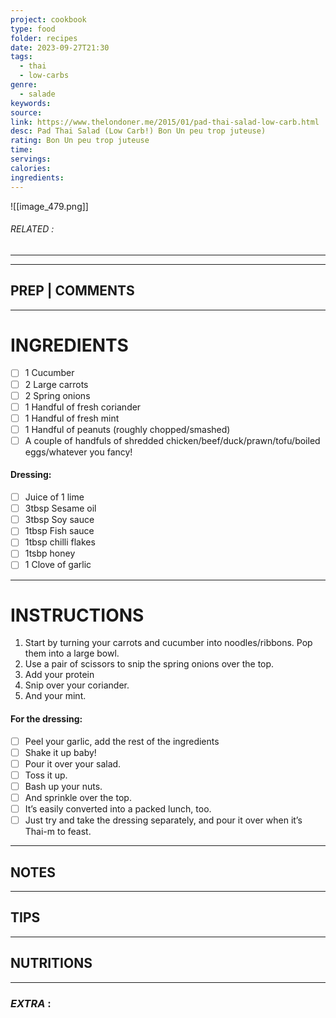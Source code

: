 ```yaml
---
project: cookbook
type: food
folder: recipes
date: 2023-09-27T21:30
tags:
  - thai
  - low-carbs
genre:
  - salade
keywords: 
source: 
link: https://www.thelondoner.me/2015/01/pad-thai-salad-low-carb.html
desc: Pad Thai Salad (Low Carb!) Bon Un peu trop juteuse)
rating: Bon Un peu trop juteuse
time: 
servings: 
calories: 
ingredients:
---
```


![[image_479.png]]
###### *RELATED* : 
---


---
## PREP | COMMENTS



---
# INGREDIENTS

- [ ] 1 Cucumber
- [ ] 2 Large carrots
- [ ] 2 Spring onions
- [ ] 1 Handful of fresh coriander
- [ ] 1 Handful of fresh mint
- [ ] 1 Handful of peanuts (roughly chopped/smashed)
- [ ] A couple of handfuls of shredded chicken/beef/duck/prawn/tofu/boiled eggs/whatever you fancy!

#### Dressing:

- [ ] Juice of 1 lime
- [ ] 3tbsp Sesame oil
- [ ] 3tbsp Soy sauce
- [ ] 1tbsp Fish sauce
- [ ] 1tbsp chilli flakes
- [ ] 1tsbp honey
- [ ] 1 Clove of garlic

---
# INSTRUCTIONS

1. Start by turning your carrots and cucumber into noodles/ribbons. Pop them into a large bowl.
2. Use a pair of scissors to snip the spring onions over the top.
3. Add your protein
4. Snip over your coriander.
5. And your mint.

#### For the dressing:

- [ ] Peel your garlic, add the rest of the ingredients
- [ ] Shake it up baby!
- [ ] Pour it over your salad.
- [ ] Toss it up.
- [ ] Bash up your nuts.
- [ ] And sprinkle over the top.
- [ ] It’s easily converted into a packed lunch, too.
- [ ] Just try and take the dressing separately, and pour it over when it’s Thai-m to feast.

---
## NOTES



---
## TIPS



---
## NUTRITIONS



---
### *EXTRA* :



